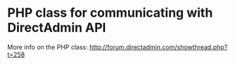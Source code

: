 # PHP class for communicating with DirectAdmin API

More info on the PHP class: http://forum.directadmin.com/showthread.php?t=258